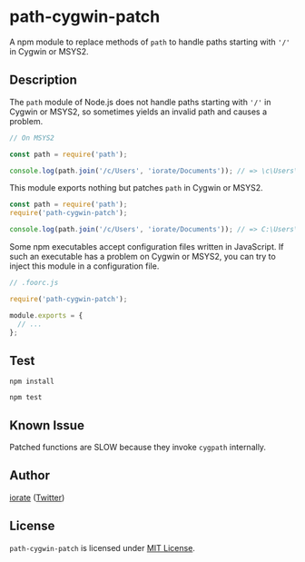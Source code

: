 # path-cygwin-patch
A npm module to replace methods of `path` to handle paths starting with `'/'` in Cygwin or MSYS2.

## Description
The `path` module of Node.js does not handle paths starting with `'/'` in Cygwin or MSYS2, so sometimes yields an invalid path and causes a problem.

```JavaScript
// On MSYS2

const path = require('path');

console.log(path.join('/c/Users', 'iorate/Documents')); // => \c\Users\iorate\Documents
```

This module exports nothing but patches `path` in Cygwin or MSYS2.

```JavaScript
const path = require('path');
require('path-cygwin-patch');

console.log(path.join('/c/Users', 'iorate/Documents')); // => C:\Users\iorate\Documents
```

Some npm executables accept configuration files written in JavaScript. If such an executable has a problem on Cygwin or MSYS2, you can try to inject this module in a configuration file.

```JavaScript
// .foorc.js

require('path-cygwin-patch');

module.exports = {
  // ...
};
```

## Test
```Shell
npm install

npm test
```

## Known Issue
Patched functions are SLOW because they invoke `cygpath` internally.

## Author
[iorate](https://github.com/iorate) ([Twitter](https://twitter.com/iorate))

## License
`path-cygwin-patch` is licensed under [MIT License](LICENSE.txt).
